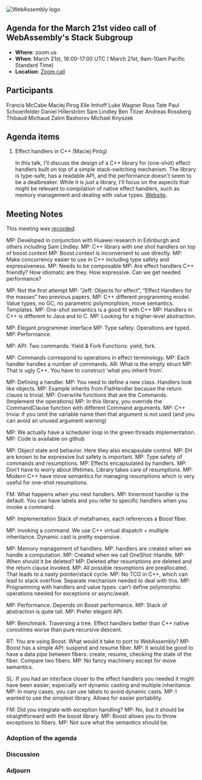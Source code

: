 ![WebAssembly logo](/images/WebAssembly.png)

## Agenda for the March 21st video call of WebAssembly's Stack Subgroup

- **Where**: zoom.us
- **When**:  March 21st, 16:00-17:00 UTC ( March 21st, 9am-10am Pacific Standard Time)
- **Location**: [Zoom call](https://zoom.us/j/91846860726?pwd=NVVNVmpvRVVFQkZTVzZ1dTFEcXgrdz09)


## Participants

Francis McCabe
Maciej Pirog
Elle Imhoff
Luke Wagner
Ross Tate
Paul Schoenfelder
Daniel Hillerström
Sam Lindley
Ben Titzer
Andreas Rossberg
Thibaud Michaud
Zalim Bashorov
Michael Knyszek



## Agenda items

1. Effect handlers in C++ (Maciej Piróg)

   In this talk, I'll discuss the design of a C++ library for (one-shot) effect handlers built on top of a simple stack-switching mechanism. The library is type-safe, has a readable API, and the performance doesn't seem to be a dealbreaker. While it is *just* a library, I'll focus on the aspects that might be relevant to compilation of native effect handlers, such as memory management and dealing with value types. [Website](https://github.com/maciejpirog/cpp-effects).

## Meeting Notes

This meeting was [recorded](https://us02web.zoom.us/rec/share/QRiZoozn9Ma4b5xKVK9aIKt6mLs5Mhw2GSRqD1WLTK66QafNW4f1Mp6PT1XqDjff.0CqqILEIcTdCvXf7).

MP: Developed in conjunction with Huawei research in Edinburgh and others including Sam LIndley.
MP: C++ library with one shot handlers on top of boost.context
MP: Boost.context is inconvenient to use directly.
MP: Make concurrency easier to use in C++ including type safety and expressiveness.
MP: Needs to be composable
MP: Are effect handlers C++ friendly? How idiomatic are they. How expressive. Can we get needed performance?

MP: Not the first attempt
MP: “Jeff: Objects for effect”, “Effect Handlers for the masses” two previous papers.
MP: C++ different programming model. Value types, no GC, no parametric polymorphism, move semantics. Templates. 
MP: One-shot semantics is a good fit with C++
MP: Handlers in C++ is different to Java and to C. 
MP: Looking for a higher-level abstraction.

MP: Elegant programmer interface
MP: Type safety. Operations are typed.
MP: Performance.

MP: API:
Two commands: Yield & Fork
Functions: yield, fork.

MP: Commands correspond to operations in effect terminology.
MP: Each handler handles a number of commands.
AR: What is the empty struct
MP: That is ugly C++. You have to construct ‘what you inherit from’.

MP: Defining a handler.
MP: You need to define a new class. Handlers look like objects.
MP: Example inherits from FlatHandler because the return clause is trivial.
MP: Overwrite functions that are the Commands. (Implement the operations)
MP: In this library, you override the CommandClause function with different Command arguments.
MP: C++ trivia: if you omit the variable name then that argument is not used (and you can avoid an unused argument warning)

MP: We actually have a scheduler loop in the green threads implementation.
MP: Code is available on github

MP: Object state and behavior. Here they also encapsulate control.
MP: EH are known to be expressive but safety is important.
MP: Type safety of commands and resumptions. 
MP: Effects encapsulated by handlers.
MP: Don’t have to worry about lifetimes. Library takes care of resumptions.
MP: Modern C++ have move semantics for managing resumptions which is very useful for one-shot resumptions.

FM: What happens when you nest handlers.
MP: Innermost handler is the default. You can have labels and you refer to specific handlers when you invoke a command.

MP: Implementation
Stack of metaframes, each references a Boost fiber. 

MP: invoking a command. We use C++ virtual dispatch + multiple inheritance. Dynamic cast is pretty expensive.

MP: Memory management of handlers. 
MP: handlers are created when we handle a computation.
MP: Created when we call OneShot::Handle. 
MP: When should it be deleted?
MP: Deleted after resumptions are deleted and the return clause invoked.
MP: All possible resumptions are preallocated. That leads to a nasty pointer/stack cycle.
MP: No TCO in C++, which can lead to stack overflow. Separate mechanism needed to deal with this.
MP: Programming with handlers and value types: can’t define polymorphic operations needed for exceptions or async/await.

MP: Performance. Depends on Boost performance.
MP: Stack of abstraction is quite tall.
MP: Prefer elegant API.

MP: Benchmark. Traversing a tree. Effect handlers better than C++ native coroutines worse than pure recursive descent.

RT: You are using Boost. What would it take to port to WebAssembly?
MP: Boost has a simple API: suspend and resume fiber. 
MP: It would be good to have a data pipe between fibers: create, resume, checking the state of the fiber. Compare two fibers.
MP: No fancy machinery except for move semantics.

SL: If you had an interface closer to the effect handlers you needed it might have been easier; especially wrt dynamic casting and multiple inheritance.
MP: In many cases, you can use labels to avoid dynamic casts.
MP: I wanted to use the simplest library. Allows for easier portability.

FM: Did you integrate with exception handling?
MP: No, but it should be straightforward with the boost library.
MP: Boost allows you to throw exceptions to fibers.
MP: Not sure what the semantics should be.





### Adoption of the agenda

### Discussion

### Adjourn

